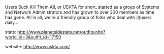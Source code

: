 Users Suck Kill Them All, or USKTA for short, started as a group of
Systems and Network Administrators and has grown to over 300 members as
time has gone. All in all, we're a friendly group of folks who deal with
(l)users daily...

stats:
<http://www.planetsidestats.net/outfits.php?world_id=3&outfit_id=17150>

website: <http://www.uskta.com/>
